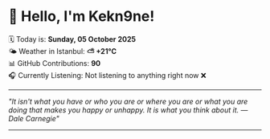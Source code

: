 # 👋 Hello, I'm Kekn9ne!

🗓️ Today is: **Sunday, 05 October 2025**  
🌤️ Weather in Istanbul: **⛅️  +21°C**  
📊 GitHub Contributions: **90**  
🎧 Currently Listening: Not listening to anything right now ❌

---

_"It isn't what you have or who you are or where you are or what you are doing that makes you happy or unhappy. It is what you think about it. — *Dale Carnegie*"_

---

